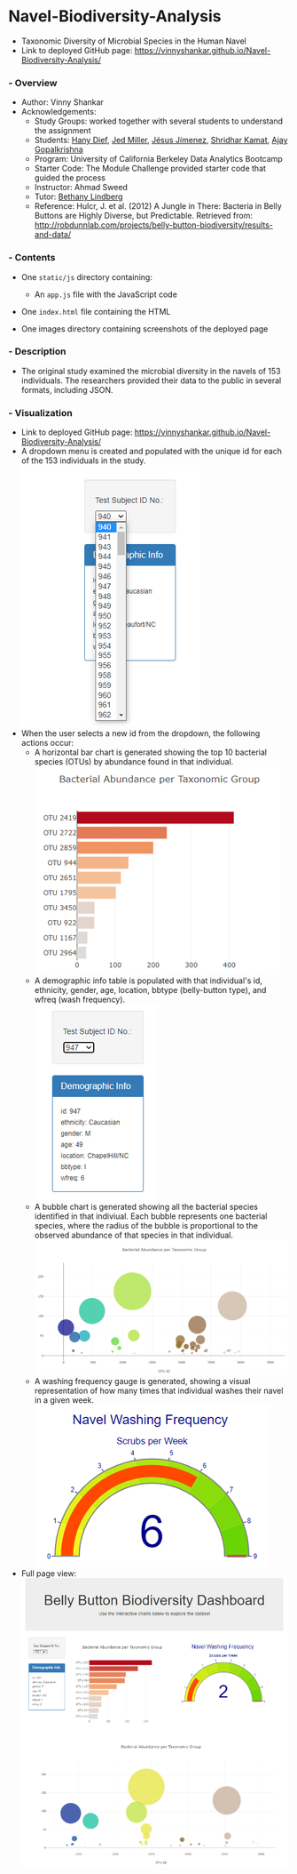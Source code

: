 # Navel-Biodiversity-Analysis
- Taxonomic Diversity of Microbial Species in the Human Navel
- Link to deployed GitHub page: https://vinnyshankar.github.io/Navel-Biodiversity-Analysis/
### - Overview
- Author: Vinny Shankar
- Acknowledgements:
    - Study Groups: worked together with several students to understand the assignment
    - Students: [Hany Dief](https://github.com/hanydief), [Jed Miller](https://github.com/Jed-Miller), [Jésus Jímenez](https://github.com/JesusJimenez3318), [Shridhar Kamat](https://github.com/shriparna), [Ajay Gopalkrishna](https://github.com/ajoyg)
    - Program: University of California Berkeley Data Analytics Bootcamp
    - Starter Code: The Module Challenge provided starter code that guided the process
    - Instructor: Ahmad Sweed
    - Tutor: [Bethany Lindberg](https://github.com/bethanylindberg)
    - Reference: Hulcr, J. et al. (2012) A Jungle in There: Bacteria in Belly Buttons are Highly Diverse, but Predictable. Retrieved from: http://robdunnlab.com/projects/belly-button-biodiversity/results-and-data/
### - Contents
- One `static/js` directory containing:
    * An `app.js` file with the JavaScript code

- One `index.html` file containing the HTML
- One images directory containing screenshots of the deployed page
### - Description
* The original study examined the microbial diversity in the navels of 153 individuals. The researchers provided their data to the public in several formats, including JSON.
### - Visualization
* Link to deployed GitHub page: https://vinnyshankar.github.io/Navel-Biodiversity-Analysis/
* A dropdown menu is created and populated with the unique id for each of the 153 individuals in the study.         
![dropdown](images/drop_down.png)
* When the user selects a new id from the dropdown, the following actions occur:
    - A horizontal bar chart is generated showing the top 10 bacterial species (OTUs) by abundance found in that individual.            
    ![barchart](images/bar_chart.png)
    - A demographic info table is populated with that individual's id, ethnicity, gender, age, location, bbtype (belly-button type), and wfreq (wash frequency).            
    ![deminfo](images/dem_info.png)
    - A bubble chart is generated showing all the bacterial species identified in that indiviual. Each bubble represents one bacterial species, where the radius of the bubble is proportional to the observed abundance of that species in that individual.            
    ![bubblechart](images/bubble_chart.png)
    - A washing frequency gauge is generated, showing a visual representation of how many times that individual washes their navel in a given week.         
    ![gauge](images/gauge.png)
* Full page view:           
![fullpage](images/full_page.png)
